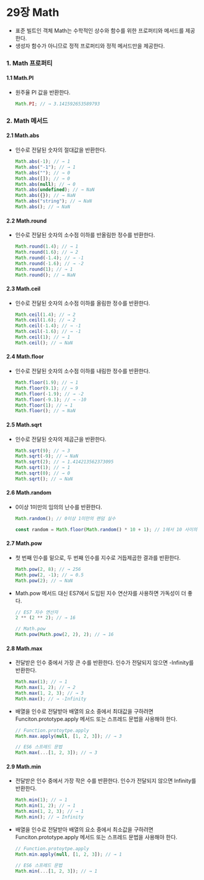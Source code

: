 # 29장 Math

- 표준 빌트인 객체 Math는 수학적인 상수와 함수를 위한 프로퍼티와 메서드를 제공한다.
- 생성자 함수가 아니므로 정적 프로퍼티와 정적 메서드만을 제공한다.

### 1. Math 프로퍼티

#### 1.1 Math.PI

- 원주율 PI 값을 반환한다.
  ```js
  Math.PI; // → 3.141592653589793
  ```

### 2. Math 메서드

#### 2.1 Math.abs

- 인수로 전달된 숫자의 절대값을 반환한다.
  ```js
  Math.abs(-1); // → 1
  Math.abs("-1"); // → 1
  Math.abs(""); // → 0
  Math.abs([]); // → 0
  Math.abs(null); // → 0
  Math.abs(undefined); // → NaN
  Math.abs({}); // → NaN
  Math.abs("string"); // → NaN
  Math.abs(); // → NaN
  ```

#### 2.2 Math.round

- 인수로 전달된 숫자의 소수점 이하를 반올림한 정수를 반환한다.
  ```js
  Math.round(1.4); // → 1
  Math.round(1.6); // → 2
  Math.round(-1.4); // → -1
  Math.round(-1.6); // → -2
  Math.round(1); // → 1
  Math.round(); // → NaN
  ```

#### 2.3 Math.ceil

- 인수로 전달된 숫자의 소수점 이하를 올림한 정수를 반환한다.
  ```js
  Math.ceil(1.4); // → 2
  Math.ceil(1.6); // → 2
  Math.ceil(-1.4); // → -1
  Math.ceil(-1.6); // → -1
  Math.ceil(1); // → 1
  Math.ceil(); // → NaN
  ```

#### 2.4 Math.floor

- 인수로 전달된 숫자의 소수점 이하를 내림한 정수를 반환한다.
  ```js
  Math.floor(1.9); // → 1
  Math.floor(9.1); // → 9
  Math.floor(-1.9); // → -2
  Math.floor(-9.1); // → -10
  Math.floor(1); // → 1
  Math.floor(); // → NaN
  ```

#### 2.5 Math.sqrt

- 인수로 전달된 숫자의 제곱근을 반환한다.
  ```js
  Math.sqrt(9); // → 3
  Math.sqrt(-9); // → NaN
  Math.sqrt(2); // → 1.414213562373095
  Math.sqrt(1); // → 1
  Math.sqrt(0); // → 0
  Math.sqrt(); // → NaN
  ```

#### 2.6 Math.random

- 0이상 1미만의 임의의 난수를 반환한다.

  ```js
  Math.random(); // 0이상 1미만의 랜덤 실수

  const random = Math.floor(Math.random() * 10 + 1); // 1에서 10 사이의 랜덤 정수
  ```

#### 2.7 Math.pow

- 첫 번째 인수를 밑으로, 두 번째 인수를 지수로 거듭제곱한 결과를 반환한다.
  ```js
  Math.pow(2, 8); // → 256
  Math.pow(2, -1); // → 0.5
  Math.pow(2); // → NaN
  ```
- Math.pow 메서드 대신 ES7에서 도입된 지수 연산자를 사용하면 가독성이 더 좋다.

  ```js
  // ES7 지수 연산자
  2 ** (2 ** 2); // → 16

  // Math.pow
  Math.pow(Math.pow(2, 2), 2); // → 16
  ```

#### 2.8 Math.max

- 전달받은 인수 중에서 가장 큰 수를 반환한다. 인수가 전달되지 않으면 -Infinity를 반환한다.
  ```js
  Math.max(1); // → 1
  Math.max(1, 2); // → 2
  Math.max(1, 2, 3); // → 3
  Math.max(); // → -Infinity
  ```
- 배열을 인수로 전달받아 배열의 요소 중에서 최대값을 구하려면 Funciton.prototype.apply 메서드 또는 스프레드 문법을 사용해야 한다.

  ```js
  // Function.protoytpe.apply
  Math.max.apply(null, [1, 2, 3]); // → 3

  // ES6 스프레드 문법
  Math.max(...[1, 2, 3]); // → 3
  ```

#### 2.9 Math.min

- 전달받은 인수 중에서 가장 작은 수를 반환한다. 인수가 전달되지 않으면 Infinity를 반환한다.
  ```js
  Math.min(1); // → 1
  Math.min(1, 2); // → 1
  Math.min(1, 2, 3); // → 1
  Math.min(); // → Infinity
  ```
- 배열을 인수로 전달받아 배열의 요소 중에서 최소값을 구하려면 Funciton.prototype.apply 메서드 또는 스프레드 문법을 사용해야 한다.

  ```js
  // Function.protoytpe.apply
  Math.min.apply(null, [1, 2, 3]); // → 1

  // ES6 스프레드 문법
  Math.min(...[1, 2, 3]); // → 1
  ```
